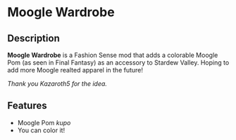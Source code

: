 # Moogle Wardrobe
## Description
**Moogle Wardrobe** is a Fashion Sense mod that adds a colorable Moogle Pom (as seen in Final Fantasy) as an accessory to Stardew Valley. Hoping to add more Moogle realted apparel in the future!

*Thank you Kazaroth5 for the idea.*

## Features
- Moogle Pom *kupo*
- You can color it!
